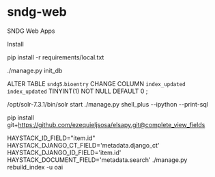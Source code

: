 # sndg-web
SNDG Web Apps


Install

pip install -r requirements/local.txt

./manage.py init_db

ALTER TABLE `sndg5`.`bioentry` 
CHANGE COLUMN `index_updated` `index_updated` TINYINT(1) NOT NULL DEFAULT 0 ;


/opt/solr-7.3.1/bin/solr start
./manage.py shell_plus --ipython --print-sql


pip install  git+https://github.com/ezequieljsosa/elsapy.git@complete_view_fields


HAYSTACK_ID_FIELD="item.id" HAYSTACK_DJANGO_CT_FIELD='metadata.django_ct'  HAYSTACK_DJANGO_ID_FIELD='item.id' HAYSTACK_DOCUMENT_FIELD='metadata.search'  ./manage.py rebuild_index -u oai



